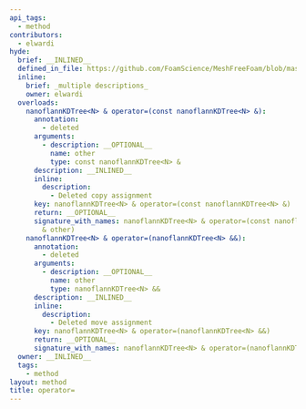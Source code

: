 ```yaml
---
api_tags:
  - method
contributors:
  - elwardi
hyde:
  brief: __INLINED__
  defined_in_file: https://github.com/FoamScience/MeshFreeFoam/blob/master/src/meshfree/https:/github.com/FoamScience/MeshFreeFoam/blob/master/src/meshfree/https:/github.com/FoamScience/MeshFreeFoam/blob/master/src/meshfree/https:/github.com/FoamScience/MeshFreeFoam/blob/master/src/meshfree/https:/github.com/FoamScience/MeshFreeFoam/blob/master/src/meshfree/https:/github.com/FoamScience/MeshFreeFoam/blob/master/src/meshfree/https:/github.com/FoamScience/MeshFreeFoam/blob/master/src/meshfree/https:/github.com/FoamScience/MeshFreeFoam/blob/master/src/meshfree/kdTrees/nanoflannKDTree/nanoflannKDTree.H
  inline:
    brief: _multiple descriptions_
    owner: elwardi
  overloads:
    nanoflannKDTree<N> & operator=(const nanoflannKDTree<N> &):
      annotation:
        - deleted
      arguments:
        - description: __OPTIONAL__
          name: other
          type: const nanoflannKDTree<N> &
      description: __INLINED__
      inline:
        description:
          - Deleted copy assignment
      key: nanoflannKDTree<N> & operator=(const nanoflannKDTree<N> &)
      return: __OPTIONAL__
      signature_with_names: nanoflannKDTree<N> & operator=(const nanoflannKDTree<N>
        & other)
    nanoflannKDTree<N> & operator=(nanoflannKDTree<N> &&):
      annotation:
        - deleted
      arguments:
        - description: __OPTIONAL__
          name: other
          type: nanoflannKDTree<N> &&
      description: __INLINED__
      inline:
        description:
          - Deleted move assignment
      key: nanoflannKDTree<N> & operator=(nanoflannKDTree<N> &&)
      return: __OPTIONAL__
      signature_with_names: nanoflannKDTree<N> & operator=(nanoflannKDTree<N> && other)
  owner: __INLINED__
  tags:
    - method
layout: method
title: operator=
---
```


